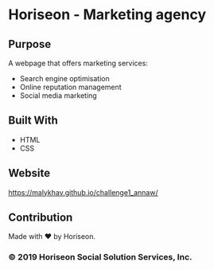 # Horiseon - Marketing agency
## Purpose
A webpage that offers marketing services:
* Search engine optimisation
* Online reputation management
* Social media marketing

## Built With
* HTML
* CSS

## Website
https://malykhav.github.io/challenge1_annaw/

## Contribution
Made with ❤️ by Horiseon.

### © 2019 Horiseon Social Solution Services, Inc.
